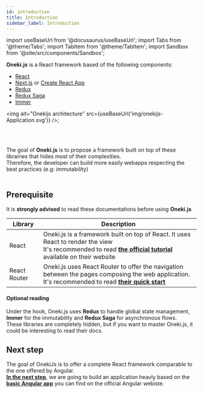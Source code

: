 ```yaml
---
id: introduction
title: Introduction
sidebar_label: Introduction
---
```

import useBaseUrl from '@docusaurus/useBaseUrl';
import Tabs from '@theme/Tabs';
import TabItem from '@theme/TabItem';
import Sandbox from '@site/src/components/Sandbox';

**Oneki.js** is a React framework based of the following components: 
* [React](https://reactjs.org/)
* [Next.js](https://reacttraining.com/react-router/) or [Create React App](https://create-react-app.dev/)
* [Redux](https://redux.js.org/)
* [Redux Saga](https://redux-saga.js.org/) 
* [Immer](https://immerjs.github.io/immer/docs/introduction) 

<img alt="Onekijs architecture" src={useBaseUrl('img/onekijs-Application.svg')} />;

<br/><br/>

The goal of **Oneki.js** is to propose a framework built on top of these librairies that hides most of their complexities.<br/>
Therefore, the developer can build more easily webapps respecting the best practices (e.g: immutability)<br/><br/>

## Prerequisite
It is **strongly advised** to read these documentations before using **Oneki.js**

| Library | Description
| ------- | -----------
| React | Oneki.js is a framework built on top of React. It uses React to render the view<br/>It's recommended to read **[the official tutorial](https://reactjs.org/tutorial/tutorial.html)** available on their website
| React Router | Oneki.js uses React Router to offer the navigation between the pages composing the web application. <br />It's recommended to read **[their quick start](https://reactrouter.com/web/guides/quick-start)**

#### Optional reading
Under the hook, Oneki.js uses **Redux** to handle global state management, **Immer** for the immutability and **Redux Saga** for asynchronous flows.<br/>
These libraries are completely hidden, but if you want to master Oneki.js, it could be interesting to read their docs.

## Next step
The goal of OnekiJs is to offer a complete React framework comparable to the one offered by Angular.<br/>
**[In the next step](creating-project)**, we are going to build an application heavly based on the **[basic Angular app](https://angular.io/start)** you can find on the official Angular webiste.<br/>